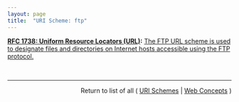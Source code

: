 ```yaml
---
layout: page
title:  "URI Scheme: ftp"
---
```


**[RFC 1738: Uniform Resource Locators (URL)](/specs/IETF/RFC/1738 "This document specifies a Uniform Resource Locator (URL), the syntax and semantics of formalized information for location and access of resources via the Internet."):** [The FTP URL scheme is used to designate files and directories on Internet hosts accessible using the FTP protocol.](http://tools.ietf.org/html/rfc1738#section-3.2 "Read documentation for URI Scheme &#34;ftp&#34;")

<br/>
<hr/>

<p style="text-align: right">Return to list of all ( <a href="../uri-schemes">URI Schemes</a> | <a href="../">Web Concepts</a> )</p>